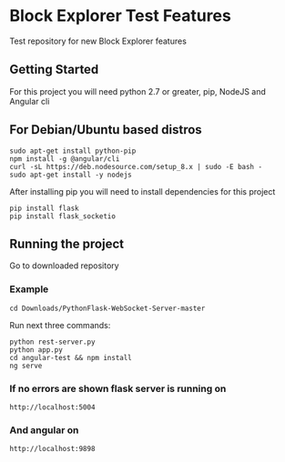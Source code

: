# Block Explorer Test Features

Test repository for new Block Explorer features

## Getting Started

For this project you will need python 2.7 or greater, pip, NodeJS and Angular cli

## For Debian/Ubuntu based distros

```
sudo apt-get install python-pip
npm install -g @angular/cli
curl -sL https://deb.nodesource.com/setup_8.x | sudo -E bash -
sudo apt-get install -y nodejs
```

After installing pip you will need to install dependencies for this project

```
pip install flask
pip install flask_socketio
```

## Running the project
Go to downloaded repository
### Example
```
cd Downloads/PythonFlask-WebSocket-Server-master
```
Run next three commands:
```
python rest-server.py
python app.py
cd angular-test && npm install
ng serve
```
### If no errors are shown flask server is running on
```
http://localhost:5004
```
### And angular on
```
http://localhost:9898
```
